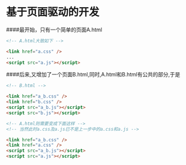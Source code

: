 # 基于页面驱动的开发



####最开始，只有一个简单的页面A.html
```html
<!-- A.html大致如下 -->

<link href="a.css" />
...
<script src="a.js"></script>
```
####后来,又增加了一个页面B.html,同时,A.html和B.html有公共的部分,于是

```html
<!-- B.html -->

<link href="a_b.css" />
<link href="b.css" />
<script src="a_b.js"></script>
<script src="b.js"></script>
```

```html
<!-- A.html则需要变成下面这样 -->
<!-- 当然此时a.css及a.js已不是上一步中的a.css和a.js -->

<link href="a_b.css" />
<link href="a.css" />
<script src="a_b.js"></script>
<script src="a.js"></script>
```



